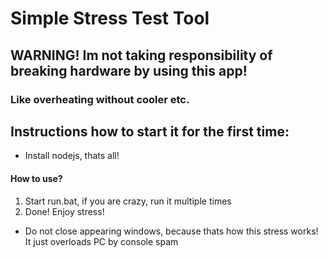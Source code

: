 # Simple Stress Test Tool
## WARNING! Im not taking responsibility of breaking hardware by using this app!
### Like overheating without cooler etc.



## Instructions how to start it for the first time:
* Install nodejs, thats all!


#### How to use?
1. Start run.bat, if you are crazy, run it multiple times
2. Done! Enjoy stress!
* Do not close appearing windows, because thats how this stress works! It just overloads PC by console spam
